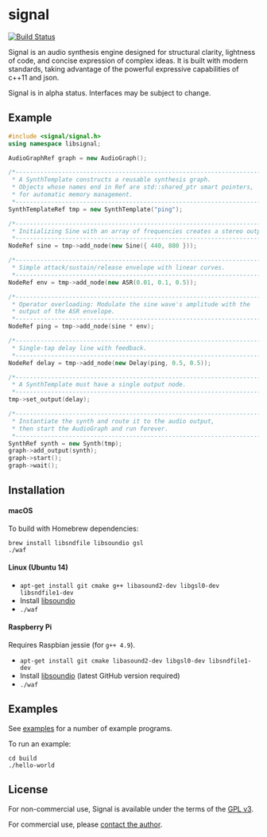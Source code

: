 # signal

[![Build Status](https://travis-ci.org/ideoforms/signal.svg?branch=master)](https://travis-ci.org/ideoforms/signal)

Signal is an audio synthesis engine designed for structural clarity, lightness of code, and concise expression of complex ideas. It is built with modern standards, taking advantage of the powerful expressive capabilities of c++11 and json.

Signal is in alpha status. Interfaces may be subject to change. 

## Example

```cpp
#include <signal/signal.h>
using namespace libsignal;

AudioGraphRef graph = new AudioGraph();

/*------------------------------------------------------------------------
 * A SynthTemplate constructs a reusable synthesis graph.
 * Objects whose names end in Ref are std::shared_ptr smart pointers,
 * for automatic memory management.
 *-----------------------------------------------------------------------*/
SynthTemplateRef tmp = new SynthTemplate("ping");

/*------------------------------------------------------------------------
 * Initializing Sine with an array of frequencies creates a stereo output.
 *-----------------------------------------------------------------------*/
NodeRef sine = tmp->add_node(new Sine({ 440, 880 }));

/*------------------------------------------------------------------------
 * Simple attack/sustain/release envelope with linear curves.
 *-----------------------------------------------------------------------*/
NodeRef env = tmp->add_node(new ASR(0.01, 0.1, 0.5));

/*------------------------------------------------------------------------
 * Operator overloading: Modulate the sine wave's amplitude with the
 * output of the ASR envelope.
 *-----------------------------------------------------------------------*/
NodeRef ping = tmp->add_node(sine * env);

/*------------------------------------------------------------------------
 * Single-tap delay line with feedback.
 *-----------------------------------------------------------------------*/
NodeRef delay = tmp->add_node(new Delay(ping, 0.5, 0.5));

/*------------------------------------------------------------------------
 * A SynthTemplate must have a single output node. 
 *-----------------------------------------------------------------------*/
tmp->set_output(delay);

/*------------------------------------------------------------------------
 * Instantiate the synth and route it to the audio output,
 * then start the AudioGraph and run forever.
 *-----------------------------------------------------------------------*/
SynthRef synth = new Synth(tmp);
graph->add_output(synth);
graph->start();
graph->wait();
```

## Installation

#### macOS

To build with Homebrew dependencies:

```
brew install libsndfile libsoundio gsl
./waf
```

#### Linux (Ubuntu 14)

* `apt-get install git cmake g++ libasound2-dev libgsl0-dev libsndfile1-dev`
* Install [libsoundio](http://libsound.io/)
* `./waf`

#### Raspberry Pi

Requires Raspbian jessie (for `g++ 4.9`).

* `apt-get install git cmake libasound2-dev libgsl0-dev libsndfile1-dev`
* Install [libsoundio](https://github.com/andrewrk/libsoundio) (latest GitHub version required)
* `./waf`

## Examples

See [examples](examples) for a number of example programs.

To run an example:
```
cd build
./hello-world
```

## License

For non-commercial use, Signal is available under the terms of the [GPL v3](http://www.gnu.org/licenses/gpl-3.0.en.html).

For commercial use, please [contact the author](http://erase.net/contact).


